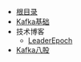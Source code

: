 - [根目录](/README)
- [Kafka基础](/中间件/Kafka/Kafka.md)
- 技术博客
	- [LeaderEpoch](/中间件/Kafka/LeaderEpoch.md)
- [Kafka八股](/中间件/Kafka/Kafka八股.md)


